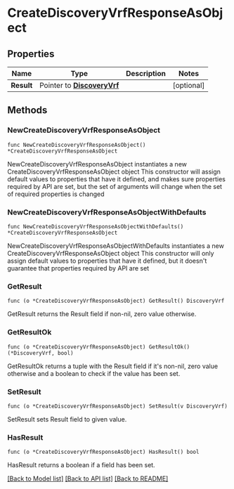 # CreateDiscoveryVrfResponseAsObject

## Properties

Name | Type | Description | Notes
------------ | ------------- | ------------- | -------------
**Result** | Pointer to [**DiscoveryVrf**](DiscoveryVrf.md) |  | [optional] 

## Methods

### NewCreateDiscoveryVrfResponseAsObject

`func NewCreateDiscoveryVrfResponseAsObject() *CreateDiscoveryVrfResponseAsObject`

NewCreateDiscoveryVrfResponseAsObject instantiates a new CreateDiscoveryVrfResponseAsObject object
This constructor will assign default values to properties that have it defined,
and makes sure properties required by API are set, but the set of arguments
will change when the set of required properties is changed

### NewCreateDiscoveryVrfResponseAsObjectWithDefaults

`func NewCreateDiscoveryVrfResponseAsObjectWithDefaults() *CreateDiscoveryVrfResponseAsObject`

NewCreateDiscoveryVrfResponseAsObjectWithDefaults instantiates a new CreateDiscoveryVrfResponseAsObject object
This constructor will only assign default values to properties that have it defined,
but it doesn't guarantee that properties required by API are set

### GetResult

`func (o *CreateDiscoveryVrfResponseAsObject) GetResult() DiscoveryVrf`

GetResult returns the Result field if non-nil, zero value otherwise.

### GetResultOk

`func (o *CreateDiscoveryVrfResponseAsObject) GetResultOk() (*DiscoveryVrf, bool)`

GetResultOk returns a tuple with the Result field if it's non-nil, zero value otherwise
and a boolean to check if the value has been set.

### SetResult

`func (o *CreateDiscoveryVrfResponseAsObject) SetResult(v DiscoveryVrf)`

SetResult sets Result field to given value.

### HasResult

`func (o *CreateDiscoveryVrfResponseAsObject) HasResult() bool`

HasResult returns a boolean if a field has been set.


[[Back to Model list]](../README.md#documentation-for-models) [[Back to API list]](../README.md#documentation-for-api-endpoints) [[Back to README]](../README.md)


